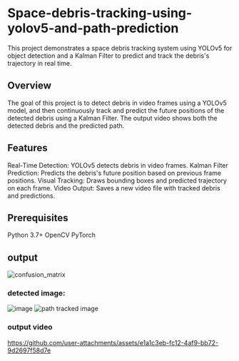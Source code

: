 # Space-debris-tracking-using-yolov5-and-path-prediction

This project demonstrates a space debris tracking system using YOLOv5 for object detection and a Kalman Filter to predict and track the debris's trajectory in real time.

## Overview
The goal of this project is to detect debris in video frames using a YOLOv5 model, and then continuously track and predict the future positions of the detected debris using a Kalman Filter. The output video shows both the detected debris and the predicted path.

## Features
Real-Time Detection: YOLOv5 detects debris in video frames.
Kalman Filter Prediction: Predicts the debris's future position based on previous frame positions.
Visual Tracking: Draws bounding boxes and predicted trajectory on each frame.
Video Output: Saves a new video file with tracked debris and predictions.

## Prerequisites
Python 3.7+
OpenCV
PyTorch

## output

![confusion_matrix](https://github.com/user-attachments/assets/2c8f8ea3-2b2e-4530-98d4-6e6feb93a85f)


### detected image:
![image](https://github.com/user-attachments/assets/1458de5d-242e-44a0-9805-abc9a176970a)
![path tracked image](https://github.com/user-attachments/assets/94eb5547-ef0d-4439-90c9-e8c8ff075ee5)


### output video
https://github.com/user-attachments/assets/e1a1c3eb-fc12-4af9-bb72-9d2697f58d7e



